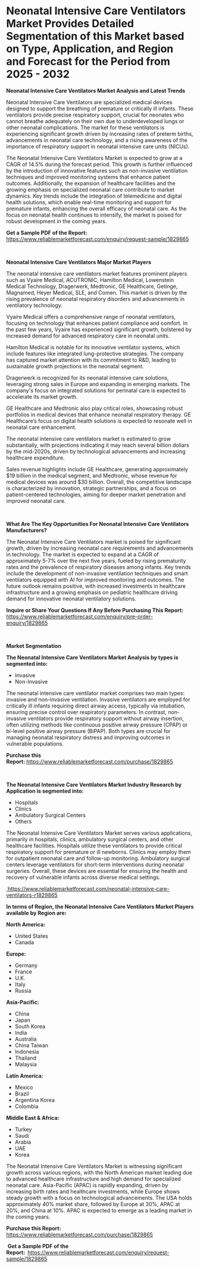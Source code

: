 <p><h1>Neonatal Intensive Care Ventilators Market Provides Detailed Segmentation of this Market based on Type, Application, and Region and Forecast for the Period from 2025 - 2032</h1></p><p><strong>Neonatal Intensive Care Ventilators Market Analysis and Latest Trends</strong></p>
<p><p>Neonatal Intensive Care Ventilators are specialized medical devices designed to support the breathing of premature or critically ill infants. These ventilators provide precise respiratory support, crucial for neonates who cannot breathe adequately on their own due to underdeveloped lungs or other neonatal complications. The market for these ventilators is experiencing significant growth driven by increasing rates of preterm births, advancements in neonatal care technology, and a rising awareness of the importance of respiratory support in neonatal intensive care units (NICUs). </p><p>The Neonatal Intensive Care Ventilators Market is expected to grow at a CAGR of 14.5% during the forecast period. This growth is further influenced by the introduction of innovative features such as non-invasive ventilation techniques and improved monitoring systems that enhance patient outcomes. Additionally, the expansion of healthcare facilities and the growing emphasis on specialized neonatal care contribute to market dynamics. Key trends include the integration of telemedicine and digital health solutions, which enable real-time monitoring and support for premature infants, enhancing the overall efficacy of neonatal care. As the focus on neonatal health continues to intensify, the market is poised for robust development in the coming years.</p></p>
<p><strong>Get a Sample PDF of the Report:&nbsp;</strong> <a href="https://www.reliablemarketforecast.com/enquiry/request-sample/1829865?utm_campaign=2603&utm_medium=2&utm_source=Github&utm_content=ia&utm_term=14042025&utm_id=neonatal-intensive-care-ventilators">https://www.reliablemarketforecast.com/enquiry/request-sample/1829865</a></p>
<p>&nbsp;</p>
<p><strong>Neonatal Intensive Care Ventilators Major Market Players</strong></p>
<p><p>The neonatal intensive care ventilators market features prominent players such as Vyaire Medical, ACUTRONIC, Hamilton Medical, Lowenstein Medical Technology, Dragerwerk, Medtronic, GE Healthcare, Getinge, Magnamed, Heyer Medical, SLE, and Comen. This market is driven by the rising prevalence of neonatal respiratory disorders and advancements in ventilatory technology.</p><p>Vyaire Medical offers a comprehensive range of neonatal ventilators, focusing on technology that enhances patient compliance and comfort. In the past few years, Vyaire has experienced significant growth, bolstered by increased demand for advanced respiratory care in neonatal units.</p><p>Hamilton Medical is notable for its innovative ventilator systems, which include features like integrated lung-protective strategies. The company has captured market attention with its commitment to R&D, leading to sustainable growth projections in the neonatal segment.</p><p>Dragerwerk is recognized for its neonatal intensive care solutions, leveraging strong sales in Europe and expanding in emerging markets. The company's focus on integrated solutions for perinatal care is expected to accelerate its market growth.</p><p>GE Healthcare and Medtronic also play critical roles, showcasing robust portfolios in medical devices that enhance neonatal respiratory therapy. GE Healthcare’s focus on digital health solutions is expected to resonate well in neonatal care enhancement.</p><p>The neonatal intensive care ventilators market is estimated to grow substantially, with projections indicating it may reach several billion dollars by the mid-2020s, driven by technological advancements and increasing healthcare expenditure.</p><p>Sales revenue highlights include GE Healthcare, generating approximately $19 billion in the medical segment, and Medtronic, whose revenue for medical devices was around $30 billion. Overall, the competitive landscape is characterized by innovation, strategic partnerships, and a focus on patient-centered technologies, aiming for deeper market penetration and improved neonatal care.</p></p>
<p>&nbsp;</p>
<p><strong>What Are The Key Opportunities For Neonatal Intensive Care Ventilators Manufacturers?</strong></p>
<p><p>The Neonatal Intensive Care Ventilators market is poised for significant growth, driven by increasing neonatal care requirements and advancements in technology. The market is expected to expand at a CAGR of approximately 5-7% over the next five years, fueled by rising prematurity rates and the prevalence of respiratory diseases among infants. Key trends include the development of non-invasive ventilation techniques and smart ventilators equipped with AI for improved monitoring and outcomes. The future outlook remains positive, with increased investments in healthcare infrastructure and a growing emphasis on pediatric healthcare driving demand for innovative neonatal ventilatory solutions.</p></p>
<p><strong>Inquire or Share Your Questions If Any Before Purchasing This Report:</strong> <a href="https://www.reliablemarketforecast.com/enquiry/pre-order-enquiry/1829865?utm_campaign=2603&utm_medium=2&utm_source=Github&utm_content=ia&utm_term=14042025&utm_id=neonatal-intensive-care-ventilators">https://www.reliablemarketforecast.com/enquiry/pre-order-enquiry/1829865</a></p>
<p>&nbsp;</p>
<p><strong>Market Segmentation</strong></p>
<p><strong>The Neonatal Intensive Care Ventilators Market Analysis by types is segmented into:</strong></p>
<p><ul><li>Invasive</li><li>Non-Invasive</li></ul></p>
<p><p>The neonatal intensive care ventilator market comprises two main types: invasive and non-invasive ventilation. Invasive ventilators are employed for critically ill infants requiring direct airway access, typically via intubation, ensuring precise control over respiratory parameters. In contrast, non-invasive ventilators provide respiratory support without airway insertion, often utilizing methods like continuous positive airway pressure (CPAP) or bi-level positive airway pressure (BiPAP). Both types are crucial for managing neonatal respiratory distress and improving outcomes in vulnerable populations.</p></p>
<p><strong>Purchase this Report:&nbsp;</strong><a href="https://www.reliablemarketforecast.com/purchase/1829865?utm_campaign=2603&utm_medium=2&utm_source=Github&utm_content=ia&utm_term=14042025&utm_id=neonatal-intensive-care-ventilators">https://www.reliablemarketforecast.com/purchase/1829865</a></p>
<p>&nbsp;</p>
<p><strong>The Neonatal Intensive Care Ventilators Market Industry Research by Application is segmented into:</strong></p>
<p><ul><li>Hospitals</li><li>Clinics</li><li>Ambulatory Surgical Centers</li><li>Others</li></ul></p>
<p><p>The Neonatal Intensive Care Ventilators Market serves various applications, primarily in hospitals, clinics, ambulatory surgical centers, and other healthcare facilities. Hospitals utilize these ventilators to provide critical respiratory support for premature or ill newborns. Clinics may employ them for outpatient neonatal care and follow-up monitoring. Ambulatory surgical centers leverage ventilators for short-term interventions during neonatal surgeries. Overall, these devices are essential for ensuring the health and recovery of vulnerable infants across diverse medical settings.</p></p>
<p><a href="https://www.reliablemarketforecast.com/neonatal-intensive-care-ventilators-r1829865?utm_campaign=2603&utm_medium=2&utm_source=Github&utm_content=ia&utm_term=14042025&utm_id=neonatal-intensive-care-ventilators">&nbsp;https://www.reliablemarketforecast.com/neonatal-intensive-care-ventilators-r1829865</a></p>
<p><strong>In terms of Region, the Neonatal Intensive Care Ventilators Market Players available by Region are:</strong></p>
<p>
    <p> <strong> North America: </strong>
        <ul>
            <li>United States</li>
            <li>Canada</li>
        </ul>
        </p> 
    <p> <strong> Europe: </strong>
        <ul>
            <li>Germany</li>
            <li>France</li>
            <li>U.K.</li>
            <li>Italy</li>
            <li>Russia</li>
        </ul>
        </p> 
    <p> <strong> Asia-Pacific: </strong>
        <ul>
            <li>China</li>
            <li>Japan</li>
            <li>South Korea</li>
            <li>India</li>
            <li>Australia</li>
            <li>China Taiwan</li>
            <li>Indonesia</li>
            <li>Thailand</li>
            <li>Malaysia</li>
        </ul>
        </p> 
    <p> <strong> Latin America: </strong>
        <ul>
            <li>Mexico</li>
            <li>Brazil</li>
            <li>Argentina Korea</li>
            <li>Colombia</li>
        </ul>
        </p> 
    <p> <strong> Middle East & Africa: </strong>
        <ul>
            <li>Turkey</li>
            <li>Saudi</li>
            <li>Arabia</li>
            <li>UAE</li>
            <li>Korea</li>
        </ul>
    </p>
    </p>
<p><p>The Neonatal Intensive Care Ventilators Market is witnessing significant growth across various regions, with the North American market leading due to advanced healthcare infrastructure and high demand for specialized neonatal care. Asia-Pacific (APAC) is rapidly expanding, driven by increasing birth rates and healthcare investments, while Europe shows steady growth with a focus on technological advancements. The USA holds approximately 40% market share, followed by Europe at 30%, APAC at 20%, and China at 10%. APAC is expected to emerge as a leading market in the coming years.</p></p>
<p><strong>Purchase this Report: </strong><a href="https://www.reliablemarketforecast.com/purchase/1829865?utm_campaign=2603&utm_medium=2&utm_source=Github&utm_content=ia&utm_term=14042025&utm_id=neonatal-intensive-care-ventilators">https://www.reliablemarketforecast.com/purchase/1829865</a></p>
<p>&nbsp;<strong>Get a Sample PDF of the Report:&nbsp;&nbsp;</strong><a href="https://www.reliablemarketforecast.com/enquiry/request-sample/1829865?utm_campaign=2603&utm_medium=2&utm_source=Github&utm_content=ia&utm_term=14042025&utm_id=neonatal-intensive-care-ventilators">https://www.reliablemarketforecast.com/enquiry/request-sample/1829865</a></p>
<p><strong></strong></p>
<p><p></p><p></p><p></p></p>